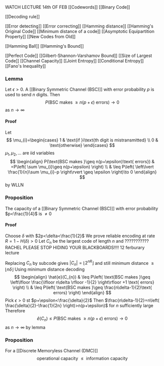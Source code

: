 WATCH LECTURE 14th OF FEB
[[Codewords]]
[[Binary Code]]

[[Decoding rule]]

[[Error detecting]]
[[Error correcting]]
[[Hamming distance]]
[[Hamming's Original Code]]
[[Minimum distance of a code]]
[[Asymptotic Equipartition Property]]
[[New Codes from Old]]

[[Hamming Ball]]
[[Hamming's Bound]]

[[Perfect Code]]
[[Gilbert-Shannon-Varshamov Bound]]
[[Size of Largest Code]]
[[Channel Capacity]]
[[Joint Entropy]]
[[Conditional Entropy]]
[[Fano's Inequality]]
### Lemma
Let $\epsilon>0$. A [[Binary Symmetric Channel (BSC)]] with error probability $p$ is used to send $n$ digits. Then
$$
P(\text{BSC makes }\geq n(p+\epsilon) \text{ errors})\to 0
$$
as $n\to \infty$
#### Proof
Let 
$$
\mu_{i}=\begin{cases}
1 & \text{if }i\text{th digit is mistransmitted} \\
0 & \text{otherwise}
\end{cases}
$$
$\mu_{1},\mu_{2},\dots$ are iid variables
$$
\begin{align}
P(\text{BSC makes }\geq n(p+\epsilon)\text{ errors}) & =P\left( \sum \mu_{i}\geq n(p+\epsilon) \right) \\
 & \leq P\left( \left\lvert  \frac{1}{n}\sum \mu_{i}-p  \right\rvert \geq \epsilon \right)\to 0
\end{align}
$$
by WLLN

### Proposition
The capacity of a [[Binary Symmetric Channel (BSC)]] with error probability $p<\frac{1}{4}$ is $\neq 0$

#### Proof
Choose $\delta$ with $2p<\delta<\frac{1}{2}$
We prove reliable encoding at rate $R=1-H(\delta)>0$
Let $C_{n}$ be the largest code of length $n$ and 
??????????? RACHEL PLEASE STOP HIDING YOUR BLACKBOARDS!!!!
12 ferburary lecture

Replacing $C_{n}$ by subcode gives $\lvert C_{n} \rvert=\lfloor 2^{nR} \rfloor$ and still minimum distance $\geq \lfloor n\delta \rfloor$
Using minimum distance decoding 
$$
\begin{align}
\hat{e}(C_{n}) & \leq P\left( \text{BSC makes }\geq \left\lfloor  \frac{\lfloor n\delta \rfloor -1}{2}  \right\rfloor +1 \text{ errors} \right) \\
 & \leq P\left( \text{BSC makes }\geq \frac{n\delta-1}{2}\text{ errors} \right)
\end{align}
$$
Pick $\epsilon>0$ st $p+\epsilon<\frac{\delta}{2}$
Then $\frac{n\delta-1}{2}=n\left( \frac{\delta}{2}-\frac{1}{2n} \right)>n(p+\epsilon)$ for $n$ sufficiently large
Therefore
$$
\hat{e}(C_{n})\leq P(\text{BSC makes }\geq n(p+\epsilon)\text{ errors})\to 0
$$
as $n\to \infty$ by lemma


### Proposition
For a [[Discrete Memoryless Channel (DMC)]] 
$$
\text{operational capacity }\leq \text{ information capacity}
$$
